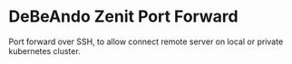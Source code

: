 # DeBeAndo Zenit Port Forward

Port forward over SSH, to allow connect remote server on local or private kubernetes cluster.
